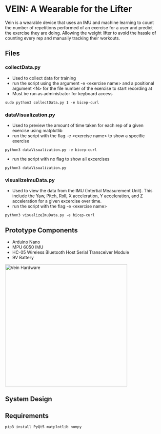 
# VEIN: A Wearable for the Lifter

Vein is a wearable device that uses an IMU and machine learning to count the number of repetitions performed of an exercise for a user and predict the exercise they are doing. Allowing the weight lifter to avoid the hassle of counting every rep and manually tracking their workouts.


## Files
### collectData.py 
- Used to collect data for training
- run the script using the argument -e \<exercise name> and a positional argument \<N> for the file number of the exercise to start recording at
- Must be run as administrator for keyboard access
```
sudo python3 collectData.py 1 -e bicep-curl
```

### dataVisualization.py
- Used to preview the amount of time taken for each rep of a given exercise using matplotlib
- run the script with the flag -e \<exercise name> to show a specific exercise
```
python3 dataVisualization.py -e bicep-curl
```
- run the script with no flag to show all excercises
```
python3 dataVisualization.py 
```

### visualizeImuData.py
- Used to view the data from the IMU (Intertial Measurement Unit). This include the Yaw, Pitch, Roll, X acceleration, Y acceleration, and Z acceleration for a given excercise over time.
- run the script with the flag -e \<exercise name> 
```
python3 visualizeImuData.py -e bicep-curl
```


## Prototype Components
- Arduino Nano
- MPU 6050 IMU
- HC-05 Wireless Bluetooth Host Serial Transceiver Module 
- 9V Battery

<img width="400" alt="Vein Hardware" src="https://user-images.githubusercontent.com/12948431/68535026-b7b67b00-0309-11ea-9519-f89c0f019290.png">

## System Design





## Requirements
```
pip3 install PyQt5 matplotlib numpy
```
